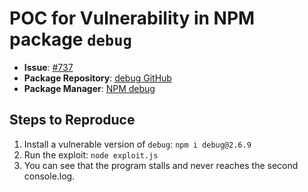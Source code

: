 # POC for Vulnerability in NPM package `debug`

- **Issue**: [#737](https://github.com/debug-js/debug/issues/737)
- **Package Repository**: [debug GitHub](https://github.com/debug-js/debug)
- **Package Manager**: [NPM debug](https://www.npmjs.com/package/debug)

## Steps to Reproduce

1. Install a vulnerable version of `debug`: ```npm i debug@2.6.9```
2. Run the exploit: ```node exploit.js```
3. You can see that the program stalls and never reaches the second console.log.